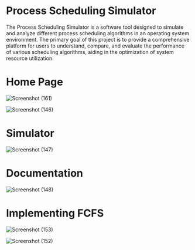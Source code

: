 # Process Scheduling Simulator
The Process Scheduling Simulator is a software tool designed to simulate and analyze different process scheduling
algorithms in an operating system environment. The primary goal of this project is to provide a comprehensive platform for users to
understand, compare, and evaluate the performance of various scheduling algorithms, aiding in the optimization of system resource
utilization.

# Home Page
![Screenshot (161)](https://github.com/Hi976u/Process-Scheduling-Simulator/assets/159236478/e4040fb2-bcc9-45e5-bf67-c8b1808bcbb7)

![Screenshot (146)](https://github.com/Hi976u/Process-Scheduling-Simulator/assets/159236478/a49f4216-da84-46f6-9d38-486fb1541287)

# Simulator
![Screenshot (147)](https://github.com/Hi976u/Process-Scheduling-Simulator/assets/159236478/dedd34cf-2c66-47a5-b4d7-efd418e43f24)

# Documentation
![Screenshot (148)](https://github.com/Hi976u/Process-Scheduling-Simulator/assets/159236478/cd75fe23-51c3-482e-99e8-1ea830c4e79b)

# Implementing FCFS
![Screenshot (153)](https://github.com/Hi976u/Process-Scheduling-Simulator/assets/159236478/fe26a052-7907-4995-9535-8b1026b7da71)

![Screenshot (152)](https://github.com/Hi976u/Process-Scheduling-Simulator/assets/159236478/6a8975de-8a62-4f8b-b587-5ddeafd3abf4)
